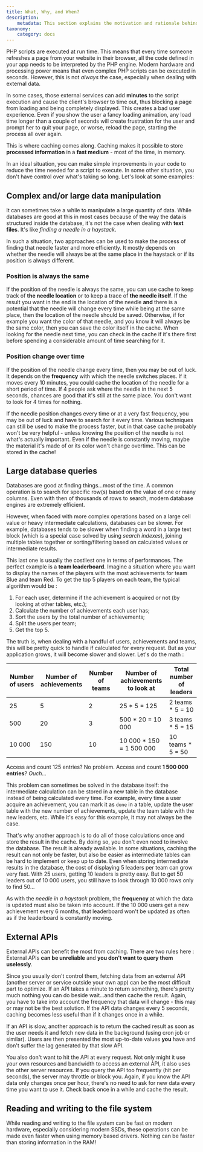 ```yaml
---
title: What, Why, and When?
description:
    metadata: This section explains the motivation and rationale behind caching, and presents several scenarios where caching can help improve the performance of your server and application, as well as improve user experience.
taxonomy:
    category: docs
---
```


PHP scripts are executed at run time. This means that every time someone refreshes a page from your website in their browser, all the code defined in your app needs to be interpreted by the PHP engine. Modern hardware and processing power means that even complex PHP scripts can be executed in seconds. However, this is not _always_ the case, especially when dealing with external data. 
 
In some cases, those external services can add **minutes** to the script execution and cause the client's browser to time out, thus blocking a page from loading and being completely displayed. This creates a bad user experience. Even if you show the user a fancy loading animation, any load time longer than a couple of seconds will create frustration for the user and prompt her to quit your page, or worse, reload the page, starting the process all over again.

This is where caching comes along. Caching makes it possible to store **processed information** in a **fast medium** - most of the time, in memory. 

In an ideal situation, you can make simple improvements in your code to reduce the time needed for a script to execute. In some other situation, you don't have control over what's taking so long. Let's look at some examples:

## Complex and/or large data manipulation

It can sometimes take a while to manipulate a large quantity of data. While databases are good at this in most cases because of the way the data is structured inside the database, it's not the case when dealing with **text files**. It's like _finding a needle in a haystack_. 

In such a situation, two approaches can be used to make the process of finding that needle faster and more efficiently. It mostly depends on whether the needle will always be at the same place in the haystack or if its position is always different. 

### Position is always the same

If the position of the needle is always the same, you can use cache to keep track of **the needle location** or to keep a trace of **the needle itself**. If the result you want in the end is the location of the needle **and** there is a potential that the needle will change every time while being at the same place, then the location of the needle should be saved. Otherwise, if for example you want the color of that needle, and you know it will always be the same color, then you can save the color itself in the cache. When looking for the needle next time, you can check in the cache if it's there first before spending a considerable amount of time searching for it. 

### Position change over time

If the position of the needle change every time, then you may be out of luck. It depends on the **frequency** with which the needle switches places. If it moves every 10 minutes, you could cache the location of the needle for a short period of time. If 4 people ask where the needle in the next 5 seconds, chances are good that it's still at the same place. You don't want to look for 4 times for nothing. 

If the needle position changes every time or at a very fast frequency, you may be out of luck and have to search for it every time. Various techniques can still be used to make the process faster, but in that case cache probably won't be very helpful - unless knowing the position of the needle is not what's actually important. Even if the needle is constantly moving, maybe the material it's made of or its color won't change overtime. This can be stored in the cache! 

## Large database queries

Databases are good at finding things...most of the time. A common operation is to search for specific row(s) based on the value of one or many columns. Even with then of thousands of rows to search, modern database engines are extremely efficient. 

However, when faced with more complex operations based on a large cell value or heavy intermediate calculations, databases can be slower. For example, databases tends to be slower when finding a word in a large text block (which is a special case solved by using _search indexes_), joining multiple tables together or sorting/filtering based on calculated values or intermediate results. 

This last one is usually the costliest one in terms of performances. The perfect example is a **team leaderboard**. Imagine a situation where you want to display the names of the players with the most achievements for team Blue and team Red. To get the top 5 players on each team, the typical algorithm would be :

1. For each user, determine if the achievement is acquired or not (by looking at other tables, etc.);
2. Calculate the number of achievements each user has;
3. Sort the users by the total number of achievements;
4. Split the users per team;
5. Get the top 5.

The truth is, when dealing with a handful of users, achievements and teams, this will be pretty quick to handle if calculated for every request. But as your application grows, it will become slower and slower. Let's do the math :

| Number of users |  Number of achievements | Number of teams | Number of achievements to look at | Total number of leaders |
|-----------------|-------------------------|-----------------|-----------------------------------|-------------------------|
| 25              | 5                       | 2               | 25 * 5 = 125                      | 2 teams * 5 = 10        |
| 500             | 20                      | 3               | 500 * 20 = 10 000                 | 3 teams * 5 = 15        |
| 10 000          | 150                     | 10              | 10 000 * 150 = 1 500 000          | 10 teams * 5 = 50       |

Access and count 125 entries? No problem. Access and count **1 500 000 entries**? _Ouch..._

This problem can sometimes be solved in the database itself: the intermediate calculation can be stored in a new table in the database instead of being calculated every time. For example, every time a user acquire an achievement, you can mark it as `done` in a table, update the user table with the new number of achievements, update the team table with the new leaders, etc. While it's easy for this example, it may not always be the case.

That's why another approach is to do all of those calculations once and store the result in the cache. By doing so, you don't even need to involve the database. The result is already available. In some situations, caching the result can not only be faster, but also be easier as intermediate tables can be hard to implement or keep up to date. Even when storing intermediate results in the database, the cost of displaying 5 leaders per team can grow very fast. With 25 users, getting 10 leaders is pretty easy. But to get 50 leaders out of 10 000 users, you still have to look through 10 000 rows only to find 50... 

As with the _needle in a haystack_ problem, the **frequency** at which the data is updated must also be taken into account. If the 10 000 users get a new achievement every 6 months, that leaderboard won't be updated as often as if the leaderboard is constantly moving.

## External APIs

External APIs can benefit the most from caching. There are two rules here : External APIs **can be unreliable** and **you don't want to query them uselessly**. 

Since you usually don't control them, fetching data from an external API (another server or service outside your own app) can be the most difficult part to optimize. If an API takes a minute to return something, there's pretty much nothing you can do beside wait...and then cache the result. Again, you have to take into account the frequency that data will change - this may or may not be the best solution. If the API data changes every 5 seconds, caching becomes less useful than if it changes once in a while.   

If an API is slow, another approach is to return the cached result as soon as the user needs it and fetch new data in the background (using cron job or similar). Users are then presented the most up-to-date values **you** have and don't suffer the lag generated by that slow API.

You also don't want to hit the API at every request. Not only might it use your own resources and bandwidth to access an external API, it also uses the other server resources. If you query the API too frequently (hit per seconds), the server may throttle or block you. Again, if you know the API data only changes once per hour, there's no need to ask for new data every time you want to use it. Check back once in a while and cache the result.

## Reading and writing to the file system

While reading and writing to the file system can be fast on modern hardware, especially considering modern SSDs, these operations can be made even faster when using memory based drivers. Nothing can be faster than storing information in the RAM! 
